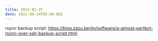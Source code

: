 ```yaml
---
title: 2022-02-25
date: 2021-09-14T05:46:00Z
---
```


rsync backup script: https://blog.zazu.berlin/software/a-almost-perfect-rsync-over-ssh-backup-script.html
